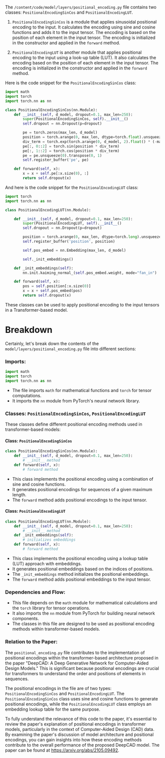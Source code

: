The `/content/code/model/layers/positional_encoding.py` file contains two classes: `PositionalEncodingSinCos` and `PositionalEncodingLUT`. 

1. `PositionalEncodingSinCos` is a module that applies sinusoidal positional encoding to the input. It calculates the encoding using sine and cosine functions and adds it to the input tensor. The encoding is based on the position of each element in the input tensor. The encoding is initialized in the constructor and applied in the `forward` method.

2. `PositionalEncodingLUT` is another module that applies positional encoding to the input using a look-up table (LUT). It also calculates the encoding based on the position of each element in the input tensor. The encoding is initialized in the constructor and applied in the `forward` method.

Here is the code snippet for the `PositionalEncodingSinCos` class:

```python
import math
import torch
import torch.nn as nn

class PositionalEncodingSinCos(nn.Module):
    def __init__(self, d_model, dropout=0.1, max_len=250):
        super(PositionalEncodingSinCos, self).__init__()
        self.dropout = nn.Dropout(p=dropout)

        pe = torch.zeros(max_len, d_model)
        position = torch.arange(0, max_len, dtype=torch.float).unsqueeze(1)
        div_term = torch.exp(torch.arange(0, d_model, 2).float() * (-math.log(10000.0) / d_model))
        pe[:, 0::2] = torch.sin(position * div_term)
        pe[:, 1::2] = torch.cos(position * div_term)
        pe = pe.unsqueeze(0).transpose(0, 1)
        self.register_buffer('pe', pe)

    def forward(self, x):
        x = x + self.pe[:x.size(0), :]
        return self.dropout(x)
```

And here is the code snippet for the `PositionalEncodingLUT` class:

```python
import torch
import torch.nn as nn

class PositionalEncodingLUT(nn.Module):

    def __init__(self, d_model, dropout=0.1, max_len=250):
        super(PositionalEncodingLUT, self).__init__()
        self.dropout = nn.Dropout(p=dropout)

        position = torch.arange(0, max_len, dtype=torch.long).unsqueeze(1)
        self.register_buffer('position', position)

        self.pos_embed = nn.Embedding(max_len, d_model)

        self._init_embeddings()

    def _init_embeddings(self):
        nn.init.kaiming_normal_(self.pos_embed.weight, mode="fan_in")

    def forward(self, x):
        pos = self.position[:x.size(0)]
        x = x + self.pos_embed(pos)
        return self.dropout(x)
```

These classes can be used to apply positional encoding to the input tensors in a Transformer-based model.

# Breakdown
Certainly, let's break down the contents of the `model/layers/positional_encoding.py` file into different sections:

### Imports:
```python
import math
import torch
import torch.nn as nn
```
- The file imports `math` for mathematical functions and `torch` for tensor computations.
- It imports the `nn` module from PyTorch's neural network library.

### Classes: `PositionalEncodingSinCos`, `PositionalEncodingLUT`
These classes define different positional encoding methods used in transformer-based models:

#### Class: `PositionalEncodingSinCos`
```python
class PositionalEncodingSinCos(nn.Module):
    def __init__(self, d_model, dropout=0.1, max_len=250):
        # __init__ method
    def forward(self, x):
        # forward method
```
- This class implements the positional encoding using a combination of sine and cosine functions.
- It generates positional encodings for sequences of a given maximum length.
- The `forward` method adds positional encodings to the input tensor.

#### Class: `PositionalEncodingLUT`
```python
class PositionalEncodingLUT(nn.Module):
    def __init__(self, d_model, dropout=0.1, max_len=250):
        # __init__ method
    def _init_embeddings(self):
        # initializes embeddings
    def forward(self, x):
        # forward method
```
- This class implements the positional encoding using a lookup table (LUT) approach with embeddings.
- It generates positional embeddings based on the indices of positions.
- The `_init_embeddings` method initializes the positional embeddings.
- The `forward` method adds positional embeddings to the input tensor.

### Dependencies and Flow:
- This file depends on the `math` module for mathematical calculations and the `torch` library for tensor operations.
- It also imports the `nn` module from PyTorch for building neural network components.
- The classes in this file are designed to be used as positional encoding methods within transformer-based models.

### Relation to the Paper:
The `positional_encoding.py` file contributes to the implementation of positional encodings within the transformer-based architecture proposed in the paper "DeepCAD: A Deep Generative Network for Computer-Aided Design Models." This is significant because positional encodings are crucial for transformers to understand the order and positions of elements in sequences.

The positional encodings in the file are of two types: `PositionalEncodingSinCos` and `PositionalEncodingLUT`. The `PositionalEncodingSinCos` class uses sine and cosine functions to generate positional encodings, while the `PositionalEncodingLUT` class employs an embedding lookup table for the same purpose.

To fully understand the relevance of this code to the paper, it's essential to review the paper's explanation of positional encodings in transformer models, particularly in the context of Computer-Aided Design (CAD) data. By examining the paper's discussion of model architecture and positional encodings, you can gain insights into how these encoding methods contribute to the overall performance of the proposed DeepCAD model. The paper can be found at https://arxiv.org/abs/2105.09492.
